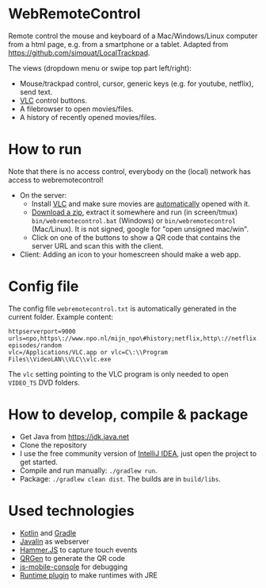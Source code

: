 # WebRemoteControl
Remote control the mouse and keyboard of a Mac/Windows/Linux computer from a html page, e.g. from a smartphone or a tablet.
Adapted from https://github.com/simquat/LocalTrackpad.

The views (dropdown menu or swipe top part left/right):

- Mouse/trackpad control, cursor, generic keys (e.g. for youtube, netflix), send text.
- [VLC](https://www.videolan.org/vlc/index.html) control buttons.
- A filebrowser to open movies/files.
- A history of recently opened movies/files.

# How to run
Note that there is no access control, everybody on the (local) network has access to webremotecontrol!

* On the server:
    * Install [VLC](https://www.videolan.org/vlc/index.html) and make sure movies are [automatically](https://wiki.videolan.org/VLC_HowTo/Make_VLC_the_default_player/) opened with it.
    * [Download a zip](https://github.com/wolfgangasdf/WebRemoteControl/releases), extract it somewhere and run (in screen/tmux) 
    `bin/webremotecontrol.bat` (Windows) or `bin/webremotecontrol` (Mac/Linux). It is not signed, google for "open unsigned mac/win".
    * Click on one of the buttons to show a QR code that contains the server URL and scan this with the client.
* Client: Adding an icon to your homescreen should make a web app.

# Config file
The config file `webremotecontrol.txt` is automatically generated in the current folder. Example content:

    httpserverport=9000
    urls=npo,https\://www.npo.nl/mijn_npo\#history;netflix,http\://netflix.com;youtube,http\://youtube.com;southpark,http\://southpark.cc.com/full-episodes/random
    vlc=/Applications/VLC.app or vlc=C\:\\Program Files\\VideoLAN\\VLC\\vlc.exe


The `vlc` setting pointing to the VLC program is only needed to open `VIDEO_TS` DVD folders.

# How to develop, compile & package

* Get Java from https://jdk.java.net
* Clone the repository
* I use the free community version of [IntelliJ IDEA](https://www.jetbrains.com/idea/download/), just open the project to get started.
* Compile and run manually: `./gradlew run`.
* Package: `./gradlew clean dist`. The builds are in `build/libs`.

# Used technologies

* [Kotlin](https://kotlinlang.org/) and [Gradle](https://gradle.org/)
* [Javalin](https://javalin.io/) as webserver
* [Hammer.JS](http://hammerjs.github.io/) to capture touch events
* [QRGen](https://github.com/kenglxn/QRGen) to generate the QR code
* [js-mobile-console](https://github.com/B1naryStudio/js-mobile-console) for debugging
* [Runtime plugin](https://github.com/beryx/badass-runtime-plugin) to make runtimes with JRE
